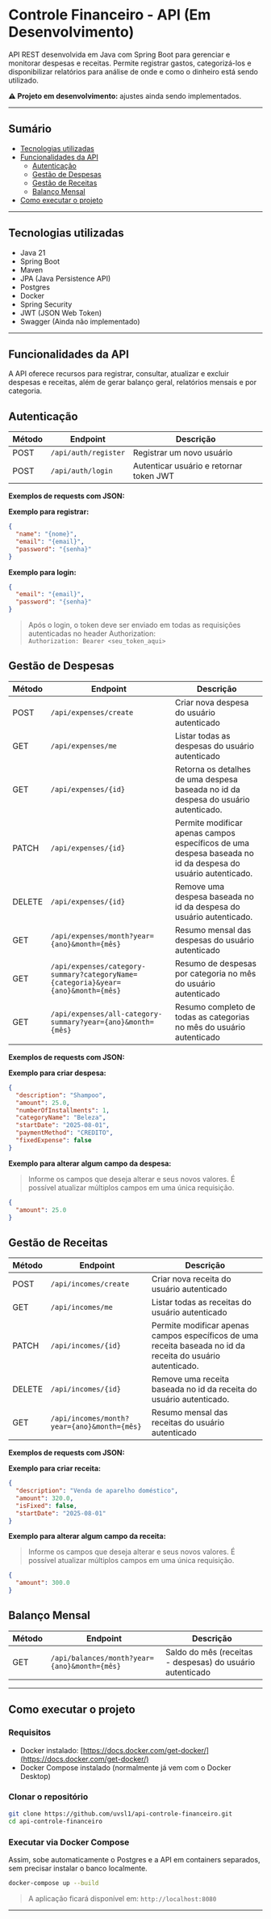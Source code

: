 # Controle Financeiro - API (Em Desenvolvimento)

API REST desenvolvida em Java com Spring Boot para gerenciar e monitorar despesas e receitas.
Permite registrar gastos, categorizá-los e disponibilizar relatórios para análise de onde e como o dinheiro está sendo utilizado.

**⚠️ Projeto em desenvolvimento:**  ajustes ainda sendo implementados.

---

## Sumário

- [Tecnologias utilizadas](#tecnologias-utilizadas)
- [Funcionalidades da API](#funcionalidades-da-api)
  - [Autenticação](#autenticacao)
  - [Gestão de Despesas](#gestao-de-despesas)
  - [Gestão de Receitas](#gestao-de-receitas)
  - [Balanço Mensal](#balanco-mensal)
- [Como executar o projeto](#como-executar-o-projeto)

---

## Tecnologias utilizadas

- Java 21
- Spring Boot
- Maven
- JPA (Java Persistence API)
- Postgres
- Docker
- Spring Security
- JWT (JSON Web Token)
- Swagger (Ainda não implementado)

---

## Funcionalidades da API

A API oferece recursos para registrar, consultar, atualizar e excluir despesas e receitas, além de gerar balanço geral, relatórios mensais e por categoria.

## Autenticação

| Método | Endpoint | Descrição |
|--------|---------|-----------|
| POST   | `/api/auth/register` | Registrar um novo usuário |
| POST   | `/api/auth/login` | Autenticar usuário e retornar token JWT |

**Exemplos de requests com JSON:**  

**Exemplo para registrar:**
```json
{
  "name": "{nome}",
  "email": "{email}",
  "password": "{senha}"
}
```

**Exemplo para login:**
```json
{
  "email": "{email}",
  "password": "{senha}"
}
```

> Após o login, o token deve ser enviado em todas as requisições autenticadas no header Authorization:  
> `Authorization: Bearer <seu_token_aqui>`

## Gestão de Despesas

| Método | Endpoint | Descrição |
|--------|---------|-----------|
| POST   | `/api/expenses/create` | Criar nova despesa do usuário autenticado |
| GET    | `/api/expenses/me` | Listar todas as despesas do usuário autenticado |
| GET    | `/api/expenses/{id}` | Retorna os detalhes de uma despesa baseada no id da despesa do usuário autenticado. |
| PATCH  | `/api/expenses/{id}` | Permite modificar apenas campos específicos de uma despesa baseada no id da despesa do usuário autenticado. |
| DELETE | `/api/expenses/{id}` | Remove uma despesa baseada no id da despesa do usuário autenticado. |
| GET    | `/api/expenses/month?year={ano}&month={mês}` | Resumo mensal das despesas do usuário autenticado |
| GET    | `/api/expenses/category-summary?categoryName={categoria}&year={ano}&month={mês}` | Resumo de despesas por categoria no mês do usuário autenticado |
| GET    | `/api/expenses/all-category-summary?year={ano}&month={mês}` | Resumo completo de todas as categorias no mês do usuário autenticado |

**Exemplos de requests com JSON:**

**Exemplo para criar despesa:**
```json
{
  "description": "Shampoo",
  "amount": 25.0,
  "numberOfInstallments": 1,
  "categoryName": "Beleza",
  "startDate": "2025-08-01",
  "paymentMethod": "CREDITO",
  "fixedExpense": false
}
```

**Exemplo para alterar algum campo da despesa:**  
>Informe os campos que deseja alterar e seus novos valores. É possível atualizar múltiplos campos em uma única requisição. 
```json
{
  "amount": 25.0
}
```

## Gestão de Receitas

| Método | Endpoint | Descrição |
|--------|---------|-----------|
| POST   | `/api/incomes/create` | Criar nova receita do usuário autenticado |
| GET    | `/api/incomes/me` | Listar todas as receitas do usuário autenticado |
| PATCH  | `/api/incomes/{id}` | Permite modificar apenas campos específicos de uma receita baseada no id da receita do usuário autenticado. |
| DELETE | `/api/incomes/{id}` | Remove uma receita baseada no id da receita do usuário autenticado. |
| GET    | `/api/incomes/month?year={ano}&month={mês}` | Resumo mensal das receitas do usuário autenticado |

**Exemplos de requests com JSON:**

**Exemplo para criar receita:**
```json
{
  "description": "Venda de aparelho doméstico",
  "amount": 320.0,
  "isFixed": false,
  "startDate": "2025-08-01"
}
```

**Exemplo para alterar algum campo da receita:**
>Informe os campos que deseja alterar e seus novos valores. É possível atualizar múltiplos campos em uma única requisição.
```json
{
  "amount": 300.0
}
```

## Balanço Mensal

| Método | Endpoint | Descrição |
|--------|---------|-----------|
| GET    | `/api/balances/month?year={ano}&month={mês}` | Saldo do mês (receitas - despesas) do usuário autenticado |

---

## Como executar o projeto

### Requisitos

- Docker instalado: [https://docs.docker.com/get-docker/](https://docs.docker.com/get-docker/)
- Docker Compose instalado (normalmente já vem com o Docker Desktop)

### Clonar o repositório
```bash
git clone https://github.com/uvsl1/api-controle-financeiro.git
cd api-controle-financeiro
```

### Executar via Docker Compose
Assim, sobe automaticamente o Postgres e a API em containers separados, sem precisar instalar o banco localmente.
```bash
docker-compose up --build
```

> A aplicação ficará disponível em: `http://localhost:8080`

---
